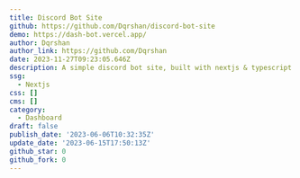 ```yaml
---
title: Discord Bot Site
github: https://github.com/Dqrshan/discord-bot-site
demo: https://dash-bot.vercel.app/
author: Dqrshan
author_link: https://github.com/Dqrshan
date: 2023-11-27T09:23:05.646Z
description: A simple discord bot site, built with nextjs & typescript
ssg:
  - Nextjs
css: []
cms: []
category:
  - Dashboard
draft: false
publish_date: '2023-06-06T10:32:35Z'
update_date: '2023-06-15T17:50:13Z'
github_star: 0
github_fork: 0
---
```

